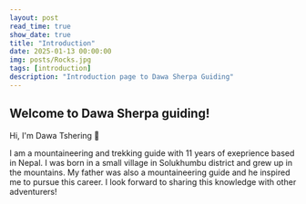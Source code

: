 ```yaml
---
layout: post
read_time: true
show_date: true
title: "Introduction"
date: 2025-01-13 00:00:00
img: posts/Rocks.jpg
tags: [introduction]
description: "Introduction page to Dawa Sherpa Guiding"
---
```


## Welcome to Dawa Sherpa guiding!

Hi, I'm Dawa Tshering 👋

I am a mountaineering and trekking guide with 11 years of exeprience based in Nepal. I was born in a small village in Solukhumbu district and grew up in the mountains. My father was also a mountaineering guide and he inspired me to pursue this career. I look forward to sharing this knowledge with other adventurers!

